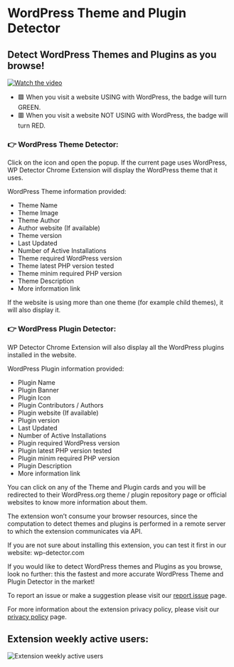 # WordPress Theme and Plugin Detector

## Detect WordPress Themes and Plugins as you browse!

[![Watch the video](https://img.youtube.com/vi/pF2qcnx521M/maxresdefault.jpg)](https://www.youtube.com/watch?v=pF2qcnx521M)

- 🟩 When you visit a website USING with WordPress, the badge will turn GREEN.
- 🟥 When you visit a website NOT USING with WordPress, the badge will turn RED.

### 👉 WordPress Theme Detector:

Click on the icon and open the popup. If the current page uses WordPress, WP Detector Chrome Extension will display the WordPress theme that it uses.

WordPress Theme information provided:

- Theme Name
- Theme Image
- Theme Author
- Author website (If available)
- Theme version
- Last Updated
- Number of Active Installations
- Theme required WordPress version
- Theme latest PHP version tested
- Theme minim required PHP version
- Theme Description
- More information link

If the website is using more than one theme (for example child themes), it will also display it.

### 👉 WordPress Plugin Detector:

WP Detector Chrome Extension will also display all the WordPress plugins installed in the website.

WordPress Plugin information provided:

- Plugin Name
- Plugin Banner
- Plugin Icon
- Plugin Contributors / Authors
- Plugin website (If available)
- Plugin version
- Last Updated
- Number of Active Installations
- Plugin required WordPress version
- Plugin latest PHP version tested
- Plugin minim required PHP version
- Plugin Description
- More information link

You can click on any of the Theme and Plugin cards and you will be redirected to their WordPress.org theme / plugin repository page or official websites to know more information about them.

The extension won’t consume your browser resources, since the computation to detect themes and plugins is performed in a remote server to which the extension communicates via API.

If you are not sure about installing this extension, you can test it first in our website: wp-detector.com

If you would like to detect WordPress themes and Plugins as you browse, look no further: this the fastest and more accurate WordPress Theme and Plugin Detector in the market!

To report an issue or make a suggestion please visit our [report issue](https://wp-detector.com/report-issue) page.

For more information about the extension privacy policy, please visit our [privacy policy](https://wp-detector.com/extension-privacy-policy) page.

## Extension weekly active users:

<img alt="Extension weekly active users" src="https://github.com/user-attachments/assets/99cde98f-c2f1-4c7e-85fc-9b1ae4dea2ee" />
